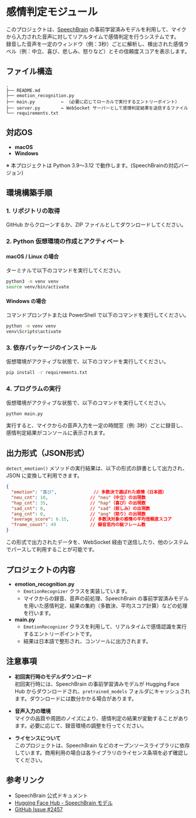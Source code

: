 # 感情判定モジュール

このプロジェクトは、[SpeechBrain](https://speechbrain.github.io) の事前学習済みモデルを利用して、マイクから入力された音声に対してリアルタイムで感情判定を行うシステムです。  
録音した音声を一定のウィンドウ（例：3秒）ごとに解析し、検出された感情ラベル（例：中立、喜び、悲しみ、怒りなど）とその信頼度スコアを表示します。

## ファイル構造
```
.
├── README.md
├── emotion_recognition.py
├── main.py          ← （必要に応じてローカルで実行するエントリーポイント）
├── server.py        ← WebSocket サーバーとして感情判定結果を送信するファイル
└── requirements.txt
```

## 対応OS

- **macOS**
- **Windows**

※ 本プロジェクトは Python 3.9～3.12 で動作します。(SpeechBrainの対応バージョン)

## 環境構築手順

### 1. リポジトリの取得
GitHub からクローンするか、ZIP ファイルとしてダウンロードしてください。

### 2. Python 仮想環境の作成とアクティベート

#### macOS / Linux の場合
ターミナルで以下のコマンドを実行してください。
```bash
python3 -m venv venv
source venv/bin/activate
```

#### Windows の場合
コマンドプロンプトまたは PowerShell で以下のコマンドを実行してください。
```bash
python -m venv venv
venv\Scripts\activate
```

### 3. 依存パッケージのインストール
仮想環境がアクティブな状態で、以下のコマンドを実行してください。
```bash
pip install -r requirements.txt
```

### 4. プログラムの実行
仮想環境がアクティブな状態で、以下のコマンドを実行してください。
```bash
python main.py
```

実行すると、マイクからの音声入力を一定の時間窓（例: 3秒）ごとに録音し、感情判定結果がコンソールに表示されます。


## 出力形式（JSON形式）

`detect_emotion()` メソッドの実行結果は、以下の形式の辞書として出力され、JSON に変換して利用できます。

```json
{
  "emotion": "喜び",              // 多数決で選ばれた感情（日本語）
  "neu_cnt": 10,                // "neu"（中立）の出現数
  "hap_cnt": 35,                // "hap"（喜び）の出現数
  "sad_cnt": 0,                 // "sad"（悲しみ）の出現数
  "ang_cnt": 0,                 // "ang"（怒り）の出現数
  "average_score": 6.15,        // 多数決対象の感情の平均信頼度スコア
  "frame_count": 49             // 録音窓内の総フレーム数
}
```

この形式で出力されたデータを、WebSocket 経由で送信したり、他のシステムでパースして利用することが可能です。


## プロジェクトの内容

* **emotion_recognition.py**
    * `EmotionRecognizer` クラスを実装しています。
    * マイクからの録音、音声の前処理、SpeechBrain の事前学習済みモデルを用いた感情判定、結果の集約（多数決、平均スコア計算）などの処理を行います。
* **main.py**
    * `EmotionRecognizer` クラスを利用して、リアルタイムで感情認識を実行するエントリーポイントです。
    * 結果は日本語で整形され、コンソールに出力されます。

## 注意事項
* **初回実行時のモデルダウンロード**  
    初回実行時には、SpeechBrain の事前学習済みモデルが Hugging Face Hub からダウンロードされ、`pretrained_models` フォルダにキャッシュされます。ダウンロードには数分かかる場合があります。
    
* **音声入力の環境**  
    マイクの品質や周囲のノイズにより、感情判定の結果が変動することがあります。必要に応じて、録音環境の調整を行ってください。
    
* **ライセンスについて**  
    このプロジェクトは、SpeechBrain などのオープンソースライブラリに依存しています。商用利用の場合は各ライブラリのライセンス条項を必ず確認してください。

## 参考リンク
* SpeechBrain 公式ドキュメント
* [Hugging Face Hub - SpeechBrain モデル](https://huggingface.co/speechbrain)
* [GitHub Issue #2457](https://github.com/speechbrain/speechbrain/issues/2457)
